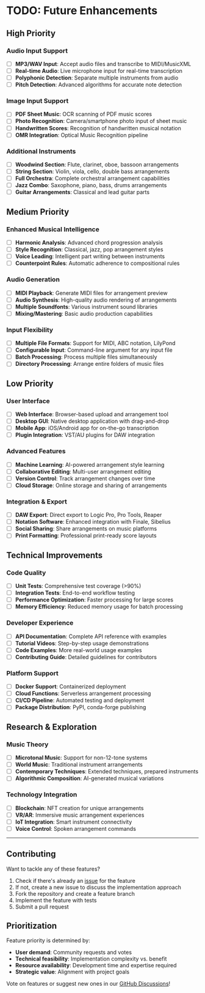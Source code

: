 # TODO: Future Enhancements

## High Priority

### Audio Input Support
- [ ] **MP3/WAV Input**: Accept audio files and transcribe to MIDI/MusicXML
- [ ] **Real-time Audio**: Live microphone input for real-time transcription
- [ ] **Polyphonic Detection**: Separate multiple instruments from audio
- [ ] **Pitch Detection**: Advanced algorithms for accurate note detection

### Image Input Support  
- [ ] **PDF Sheet Music**: OCR scanning of PDF music scores
- [ ] **Photo Recognition**: Camera/smartphone photo input of sheet music
- [ ] **Handwritten Scores**: Recognition of handwritten musical notation
- [ ] **OMR Integration**: Optical Music Recognition pipeline

### Additional Instruments
- [ ] **Woodwind Section**: Flute, clarinet, oboe, bassoon arrangements
- [ ] **String Section**: Violin, viola, cello, double bass arrangements  
- [ ] **Full Orchestra**: Complete orchestral arrangement capabilities
- [ ] **Jazz Combo**: Saxophone, piano, bass, drums arrangements
- [ ] **Guitar Arrangements**: Classical and lead guitar parts

## Medium Priority

### Enhanced Musical Intelligence
- [ ] **Harmonic Analysis**: Advanced chord progression analysis
- [ ] **Style Recognition**: Classical, jazz, pop arrangement styles
- [ ] **Voice Leading**: Intelligent part writing between instruments
- [ ] **Counterpoint Rules**: Automatic adherence to compositional rules

### Audio Generation
- [ ] **MIDI Playback**: Generate MIDI files for arrangement preview
- [ ] **Audio Synthesis**: High-quality audio rendering of arrangements
- [ ] **Multiple Soundfonts**: Various instrument sound libraries
- [ ] **Mixing/Mastering**: Basic audio production capabilities

### Input Flexibility
- [ ] **Multiple File Formats**: Support for MIDI, ABC notation, LilyPond
- [ ] **Configurable Input**: Command-line argument for any input file
- [ ] **Batch Processing**: Process multiple files simultaneously
- [ ] **Directory Processing**: Arrange entire folders of music files

## Low Priority

### User Interface
- [ ] **Web Interface**: Browser-based upload and arrangement tool
- [ ] **Desktop GUI**: Native desktop application with drag-and-drop
- [ ] **Mobile App**: iOS/Android app for on-the-go transcription
- [ ] **Plugin Integration**: VST/AU plugins for DAW integration

### Advanced Features
- [ ] **Machine Learning**: AI-powered arrangement style learning
- [ ] **Collaborative Editing**: Multi-user arrangement editing
- [ ] **Version Control**: Track arrangement changes over time
- [ ] **Cloud Storage**: Online storage and sharing of arrangements

### Integration & Export
- [ ] **DAW Export**: Direct export to Logic Pro, Pro Tools, Reaper
- [ ] **Notation Software**: Enhanced integration with Finale, Sibelius
- [ ] **Social Sharing**: Share arrangements on music platforms
- [ ] **Print Formatting**: Professional print-ready score layouts

## Technical Improvements

### Code Quality
- [ ] **Unit Tests**: Comprehensive test coverage (>90%)
- [ ] **Integration Tests**: End-to-end workflow testing
- [ ] **Performance Optimization**: Faster processing for large scores
- [ ] **Memory Efficiency**: Reduced memory usage for batch processing

### Developer Experience
- [ ] **API Documentation**: Complete API reference with examples
- [ ] **Tutorial Videos**: Step-by-step usage demonstrations
- [ ] **Code Examples**: More real-world usage examples
- [ ] **Contributing Guide**: Detailed guidelines for contributors

### Platform Support
- [ ] **Docker Support**: Containerized deployment
- [ ] **Cloud Functions**: Serverless arrangement processing
- [ ] **CI/CD Pipeline**: Automated testing and deployment
- [ ] **Package Distribution**: PyPI, conda-forge publishing

## Research & Exploration

### Music Theory
- [ ] **Microtonal Music**: Support for non-12-tone systems
- [ ] **World Music**: Traditional instrument arrangements
- [ ] **Contemporary Techniques**: Extended techniques, prepared instruments
- [ ] **Algorithmic Composition**: AI-generated musical variations

### Technology Integration
- [ ] **Blockchain**: NFT creation for unique arrangements
- [ ] **VR/AR**: Immersive music arrangement experiences
- [ ] **IoT Integration**: Smart instrument connectivity
- [ ] **Voice Control**: Spoken arrangement commands

---

## Contributing

Want to tackle any of these features? 

1. Check if there's already an [issue](https://github.com/your-username/ai-music-transcription/issues) for the feature
2. If not, create a new issue to discuss the implementation approach
3. Fork the repository and create a feature branch
4. Implement the feature with tests
5. Submit a pull request

## Prioritization

Feature priority is determined by:
- **User demand**: Community requests and votes
- **Technical feasibility**: Implementation complexity vs. benefit
- **Resource availability**: Development time and expertise required
- **Strategic value**: Alignment with project goals

Vote on features or suggest new ones in our [GitHub Discussions](https://github.com/your-username/ai-music-transcription/discussions)!